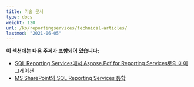 ```yaml
---
title: 기술 문서
type: docs
weight: 120
url: /ko/reportingservices/technical-articles/
lastmod: "2021-06-05"
---
```


**이 섹션에는 다음 주제가 포함되어 있습니다:**
- [SQL Reporting Services에서 Aspose.Pdf for Reporting Services로의 마이그레이션](/pdf/ko/reportingservices/migration-from-sql-reporting-services-to-aspose-pdf-for-reporting-services/)
- [MS SharePoint와 SQL Reporting Services 통합](/pdf/ko/reportingservices/sql-reporting-services-integration-with-ms-sharepoint/)